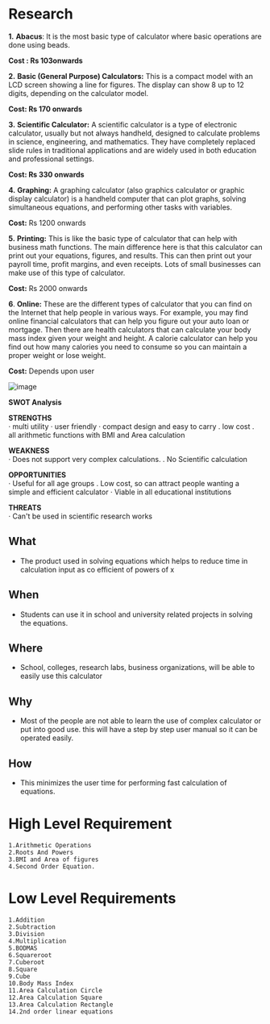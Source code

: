 # Research

**1.**  **Abacus**: 
It is the most basic type of calculator where basic operations are done using beads.

**Cost : Rs 103onwards**

**2.**  **Basic (General Purpose) Calculators:**  This is a compact model with an LCD screen showing a line for figures. The display can show 8 up to 12 digits, depending on the calculator model.

**Cost: Rs 170 onwards**

**3.**  **Scientific Calculator:**  A scientific calculator is a type of electronic calculator, usually but not always handheld, designed to calculate problems in science, engineering, and mathematics. They have completely replaced slide rules in traditional applications and are widely used in both education and professional settings.

**Cost: Rs 330 onwards**

**4.**  **Graphing:**  A graphing calculator (also graphics calculator or graphic display calculator) is a handheld computer that can plot graphs, solving simultaneous equations, and performing other tasks with variables.

**Cost:**  Rs 1200 onwards

**5.**  **Printing:**  This is like the basic type of calculator that can help with business math functions. The main difference here is that this calculator can print out your equations, figures, and results. This can then print out your payroll time, profit margins, and even receipts. Lots of small businesses can make use of this type of calculator.

**Cost:**  Rs 2000 onwards

**6**.  **Online:**  These are the different types of calculator that you can find on the Internet that help people in various ways. For example, you may find online financial calculators that can help you figure out your auto loan or mortgage. Then there are health calculators that can calculate your body mass index given your weight and height. A calorie calculator can help you find out how many calories you need to consume so you can maintain a proper weight or lose weight.

**Cost:**  Depends upon user

![image](https://user-images.githubusercontent.com/78853340/107874191-c7921700-6edd-11eb-94fb-ccfceda54b4d.png)


**SWOT Analysis**

 **STRENGTHS**  
 · multi utility 
 · user friendly 
 · compact design and easy to carry 
 . low cost 
 . all arithmetic functions with BMI and Area calculation

**WEAKNESS**  
· Does not support very complex calculations. 
. No Scientific calculation

**OPPORTUNITIES**  
· Useful for all age groups 
. Low cost, so can attract people wanting a simple and efficient calculator 
· Viable in all educational institutions

**THREATS**  
· Can't be used in scientific research works


## What

 - The product used in solving equations which helps to reduce time in calculation
 input as co efficient of powers of x
 
## When 

 - Students can use it in school and university related projects in solving the equations.

## Where

 - School, colleges, research labs, business organizations, will be able to easily use this calculator

## Why

 - Most of the people are not able to learn the use of complex calculator or put into good use. this will have a step by step user manual so it can be operated easily.

## How

 - This minimizes the user time for performing fast calculation of equations.





# High Level Requirement

    1.Arithmetic Operations
    2.Roots And Powers
    3.BMI and Area of figures
    4.Second Order Equation.

# Low Level Requirements

    1.Addition
    2.Subtraction
    3.Division
    4.Multiplication
    5.BODMAS
    6.Squareroot 
    7.Cuberoot 
    8.Square 
    9.Cube
    10.Body Mass Index
    11.Area Calculation Circle
    12.Area Calculation Square
    13.Area Calculation Rectangle
    14.2nd order linear equations
